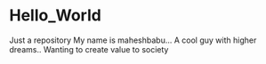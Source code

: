 # Hello_World
Just a repository
My name is maheshbabu...
A cool guy with higher dreams..
Wanting to create value to society  
